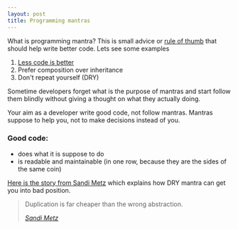 ```yaml
---
layout: post
title: Programming mantras
---
```


What is programming mantra? This is small advice or [rule of thumb](https://en.wikipedia.org/wiki/Rule_of_thumb) that should help write better code. Lets see some examples

1. [Less code is better](https://blog.codinghorror.com/the-best-code-is-no-code-at-all/)
2. Prefer composition over inheritance
3. Don't repeat yourself (DRY)

Sometime developers forget what is the purpose of mantras and start follow them blindly without giving a thought on what they actually doing.

Your aim as a developer write good code, not follow mantras. Mantras suppose to help you, not to make decisions instead of you.

### Good code:

 - does what it is suppose to do
 - is readable and maintainable (in one row, because they are the sides of the same coin)

[Here is the story from Sandi Metz](http://www.sandimetz.com/blog/2016/1/20/the-wrong-abstraction) which explains how DRY mantra can get you into bad position.

<blockquote class="attention-grabber">
    <p>Duplication is far cheaper than the wrong abstraction.</p>
    <footer>
        <cite><a href="http://www.sandimetz.com/blog/2016/1/20/the-wrong-abstraction">Sandi Metz</a></cite>
    </footer>
</blockquote>
